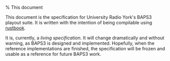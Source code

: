 % This document

This document is the specification for University Radio York's BAPS3 playout
suite.  It is written with the intention of being compilable using
[rustbook](https://github.com/aturon/rust-book).

It is, currently, a _living specification_.  It will change dramatically and
without warning, as BAPS3 is designed and implemented.  Hopefully, when the
reference implementations are finished, the specification will be frozen and
usable as a reference for future BAPS3 work.
